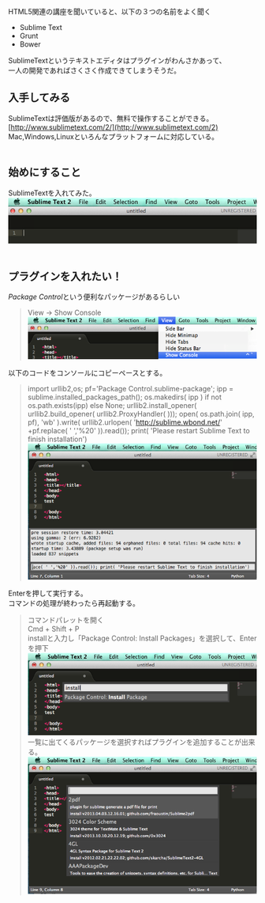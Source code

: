 HTML5関連の講座を聞いていると、以下の３つの名前をよく聞く  
- Sublime Text
- Grunt
- Bower

SublimeTextというテキストエディタはプラグインがわんさかあって、  
一人の開発であればさくさく作成できてしまうそうだ。

## 入手してみる
SublimeTextは評価版があるので、無料で操作することができる。  
[http://www.sublimetext.com/2/](http://www.sublimetext.com/2)  
Mac,Windows,Linuxといろんなプラットフォームに対応している。
<br>
<br>

## 始めにすること
SublimeTextを入れてみた。
![screenshot](./images/sch002.png)
<br>
<br>

## プラグインを入れたい！
*Package Control*という便利なパッケージがあるらしい  

>View -> Show Console  
>![Show Console](./images/sch003.png)  

以下のコードをコンソールにコピーペースとする。  
> import urllib2,os; pf='Package Control.sublime-package'; ipp = sublime.installed_packages_path(); os.makedirs( ipp ) if not os.path.exists(ipp) else None; urllib2.install_opener( urllib2.build_opener( urllib2.ProxyHandler( ))); open( os.path.join( ipp, pf), 'wb' ).write( urllib2.urlopen( 'http://sublime.wbond.net/' +pf.replace( ' ','%20' )).read()); print( 'Please restart Sublime Text to finish installation')  
> ![Show Console](./images/sch004.png)  

Enterを押して実行する。  
コマンドの処理が終わったら再起動する。  
> コマンドパレットを開く  
> Cmd + Shift + P  
> installと入力し「Package Control: Install Packages」を選択して、Enterを押下  
> ![install package](./images/sch005.png)  
> 一覧に出てくるパッケージを選択すればプラグインを追加することが出来る。  
> ![install package select](./images/sch006.png)  


